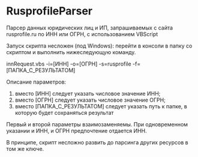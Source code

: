 # RusprofileParser
Парсер данных юридических лиц и ИП, запрашиваемых с сайта rusprofile.ru по ИНН или ОГРН, с использованием VBScript

Запуск скрипта несложен (под Windows): перейти в консоли в папку со скриптом и выполнить нижеследующую команду.

innRequest.vbs -i=[ИНН] -o=[ОГРН] -s=rusprofile -f=[ПАПКА_С_РЕЗУЛЬТАТОМ]

Описание параметров:
1) вместо [ИНН] следует указать числовое значение ИНН;
2) вместо [ОГРН] следует указать числовое значение ОГРН;
3) вместо [ПАПКА_С_РЕЗУЛЬТАТОМ] следует указать путь к папке, в которую будет сохраняться результат

Первый и второй параметры взаимозаменяемы.
При одновременном указании и ИНН, и ОГРН предпочтение отдается ИНН. 

В принципе, скрипт несложно развить до парсинга других ресурсов в том же ключе.




